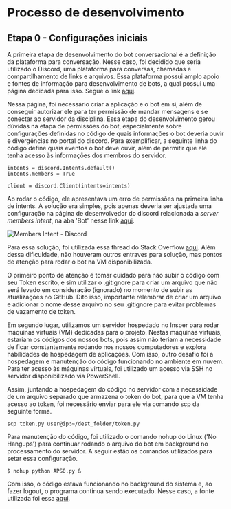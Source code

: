 # Processo de desenvolvimento
## Etapa 0 - Configurações iniciais
A primeira etapa de desenvolvimento do bot conversacional é a definição da plataforma para conversação. Nesse caso, foi decidido que seria utilizado o Discord, uma plataforma para conversas, chamadas e compartilhamento de links e arquivos. Essa plataforma possui amplo apoio e fontes de informação para desenvolvimento de bots, a qual possui uma página dedicada para isso. Segue o link [aqui](https://discord.com/developers/applications). <br />

Nessa página, foi necessário criar a aplicação e o bot em si, além de conseguir autorizar ele para ter permissão de mandar mensagens e se conectar ao servidor da disciplina. Essa etapa do desenvolvimento gerou dúvidas na etapa de permissões do bot, especialmente sobre configurações definidas no código de quais informações o bot deveria ouvir e divergências no portal do discord. Para exemplificar, a seguinte linha do código define quais eventos o bot deve ouvir, além de permitir que ele tenha acesso às informações dos membros do servidor.

```
intents = discord.Intents.default()
intents.members = True

client = discord.Client(intents=intents)
```
Ao rodar o código, ele apresentava um erro de permissões na primeira linha de intents. A solução era simples, pois apenas deveria ser ajustada uma configuração na página de desenvolvedor do discord relacionada a *server members intent*, na aba 'Bot' nesse link [aqui](https://discord.com/developers/applications).

![Members Intent - Discord](https://user-images.githubusercontent.com/49311416/219165333-dca69534-cc77-43a5-a29a-e4379406ff87.png)

Para essa solução, foi utilizada essa thread do Stack Overflow [aqui](https://stackoverflow.com/questions/65371837/my-on-member-join-event-is-not-working-i-tried-intents-but-it-gives-this-error). Além dessa dificuldade, não houveram outros entraves para solução, mas pontos de atenção para rodar o bot na VM disponibilizada. <br />

O primeiro ponto de atenção é tomar cuidado para não subir o código com seu Token escrito, e sim utilizar o .gitignore para criar um arquivo que não será levado em consideração (ignorado) no momento de subir as atualizações no GitHub. Dito isso, importante relembrar de criar um arquivo e adicionar o nome desse arquivo no seu .gitignore para evitar problemas de vazamento de token. <br />

Em segundo lugar, utilizamos um servidor hospedado no Insper para rodar máquinas virtuais (VM) dedicadas para o projeto. Nestas máquinas virtuais, estariam os códigos dos nossos bots, pois assim não teriam a necessidade de ficar constantemente rodando nos nossos computadores e explora habilidades de hospedagem de aplicações. Com isso, outro desafio foi a hospedagem e manutenção do código funcionando no ambiente em nuvem. Para ter acesso às máquinas virtuais, foi utilizado um acesso via SSH no servidor disponibilizado via PowerShell. <br />

Assim, juntando a hospedagem do código no servidor com a necessidade de um arquivo separado que armazena o token do bot, para que a VM tenha acesso ao token, foi necessário enviar para ele via comando scp da seguinte forma.

```
scp token.py user@ip:~/dest_folder/token.py
```

Para manutenção do código, foi utilizado o comando nohup do Linux ('No Hangups') para continuar rodando o arquivo do bot em background no processamento do servidor. A seguir estão os comandos utilizados para setar essa configuração.

```
$ nohup python APS0.py &
```
Com isso, o código estava funcionando no background do sistema e, ao fazer logout, o programa continua sendo executado. Nesse caso, a fonte utilizada foi essa [aqui](http://www.bosontreinamentos.com.br/linux/comando-nohup-executar-comandos-apos-sair-do-shell-no-linux/).

